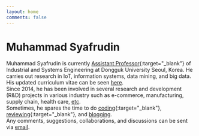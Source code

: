 ```yaml
---
layout: home
comments: false
---
```


<h1 class="page__title">Muhammad Syafrudin</h1>

Muhammad Syafrudin is currently [Assistant Professor](https://ise.dongguk.edu/bbs/board.php?bo_table=ise5_1&wr_id=36){:target="_blank"} of Industrial and Systems Engineering at Dongguk University Seoul, Korea. He carries out research in IoT, information systems, data mining, and big data. His updated curriculum vitae can be seen [here](/cv). <br/>
Since 2014, he has been involved in several research and development (R&D) projects in various industry such as e-commerce, manufacturing, supply chain, health care, [etc](/research/projects).<br/>
Sometimes, he spares the time to do [coding](https://github.com/justudin){:target="_blank"}, [reviewing](https://publons.com/a/1501728/){:target="_blank"}, and [blogging](/blog). <br/>
Any comments, suggestions, collaborations, and discussions can be sent via [email](/contact).<br/>
